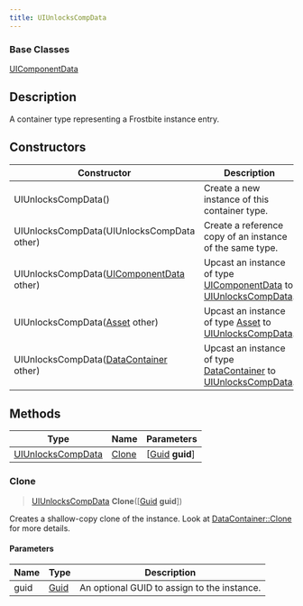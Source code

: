 ```yaml
---
title: UIUnlocksCompData
---
```

### Base Classes

[UIComponentData](UIComponentData)

## Description

A container type representing a Frostbite instance entry.

## Constructors

| Constructor                                                                  | Description                                                                                                               |
| ---------------------------------------------------------------------------- | ------------------------------------------------------------------------------------------------------------------------- |
| UIUnlocksCompData()                                                          | Create a new instance of this container type.                                                                             |
| UIUnlocksCompData(UIUnlocksCompData other)                                   | Create a reference copy of an instance of the same type.                                                                  |
| UIUnlocksCompData([UIComponentData](UIComponentData) other)                  | Upcast an instance of type [UIComponentData](UIComponentData) to [UIUnlocksCompData](UIUnlocksCompData).                  |
| UIUnlocksCompData([Asset](Asset) other)                                      | Upcast an instance of type [Asset](Asset) to [UIUnlocksCompData](UIUnlocksCompData).                                      |
| UIUnlocksCompData([DataContainer](/vext/ref/shared/class/datacontainer) other) | Upcast an instance of type [DataContainer](/vext/ref/shared/class/datacontainer) to [UIUnlocksCompData](UIUnlocksCompData). |

## Methods

| Type                                   | Name            | Parameters                                     |
| -------------------------------------- | --------------- | ---------------------------------------------- |
| [UIUnlocksCompData](UIUnlocksCompData) | [Clone](#clone) | \[[Guid](/vext/ref/shared/class/guid) **guid**\] |

### Clone

> [UIUnlocksCompData](UIUnlocksCompData) **Clone**(\[[Guid](/vext/ref/shared/class/guid) **guid**\])

Creates a shallow-copy clone of the instance. Look at [DataContainer::Clone](/vext/ref/shared/class/datacontainer#clone) for more details.

#### Parameters

| Name | Type         | Description                                 |
| ---- | ------------ | ------------------------------------------- |
| guid | [Guid](Guid) | An optional GUID to assign to the instance. |
